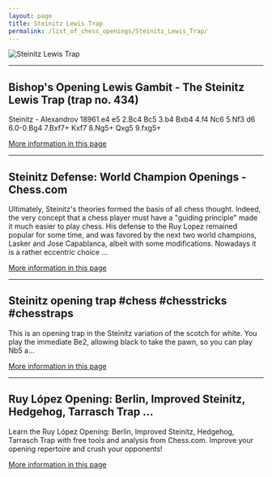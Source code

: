 ```yaml
---
layout: page
title: Steinitz Lewis Trap
permalink: /list_of_chess_openings/Steinitz_Lewis_Trap/
---
```


![Steinitz Lewis Trap](https://www.thechesswebsite.com/wp-content/uploads/2024/02/1-steinitz-lewis-trap-bishop-opening.png)

---

## Bishop's Opening Lewis Gambit - The Steinitz Lewis Trap (trap no. 434)

Steinitz - Alexandrov 18961.e4 e5 2.Bc4 Bc5 3.b4 Bxb4 4.f4 Nc6 5.Nf3 d6 6.0-0 Bg4 7.Bxf7+ Kxf7 8.Ng5+ Qxg5 9.fxg5+

[More information in this page](https://www.youtube.com/watch?v=cJRRcdmBQBw)

---

## Steinitz Defense: World Champion Openings - Chess.com

Ultimately, Steinitz's theories formed the basis of all chess thought. Indeed, the very concept that a chess player must have a "guiding principle" made it much easier to play chess. His defense to the Ruy Lopez remained popular for some time, and was favored by the next two world champions, Lasker and Jose Capablanca, albeit with some modifications. Nowadays it is a rather eccentric choice ...

[More information in this page](https://www.chess.com/article/view/steinitz-defense-openings-of-world-champions)

---

## Steinitz opening trap #chess #chesstricks #chesstraps

This is an opening trap in the Steinitz variation of the scotch for white. You play the immediate Be2, allowing black to take the pawn, so you can play Nb5 a...

[More information in this page](https://www.youtube.com/watch?v=nZa3cYOKL-8)

---

## Ruy López Opening: Berlin, Improved Steinitz, Hedgehog, Tarrasch Trap ...

Learn the Ruy López Opening: Berlin, Improved Steinitz, Hedgehog, Tarrasch Trap with free tools and analysis from Chess.com. Improve your opening repertoire and crush your opponents!

[More information in this page](https://www.chess.com/openings/Ruy-Lopez-Opening-Berlin-Improved-Steinitz-Hedgehog-Tarrasch-Trap)

